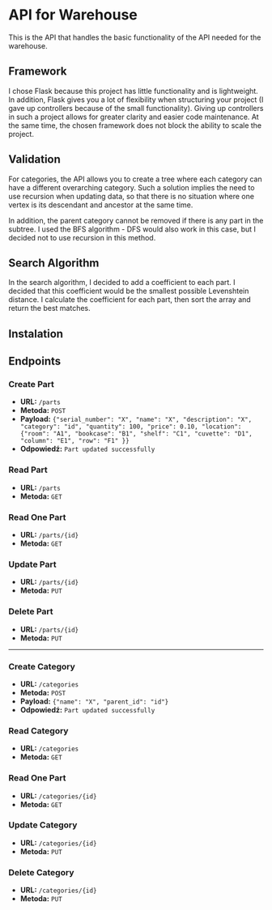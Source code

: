 # API for Warehouse

This is the API that handles the basic functionality of the API needed for the warehouse.

## Framework

I chose Flask because this project has little functionality and is lightweight. In addition, Flask gives you a lot of flexibility when structuring your project (I gave up controllers because of the small functionality). Giving up controllers in such a project allows for greater clarity and easier code maintenance.  At the same time, the chosen framework does not block the ability to scale the project.

## Validation

For categories, the API allows you to create a tree where each category can have a different overarching category. Such a solution implies the need to use recursion when updating data, so that there is no situation where one vertex is its descendant and ancestor at the same time. 

In addition, the parent category cannot be removed if there is any part in the subtree. I used the BFS algorithm - DFS would also work in this case, but I decided not to use recursion in this method.

## Search Algorithm

In the search algorithm, I decided to add a coefficient to each part. I decided that this coefficient would be the smallest possible Levenshtein distance. I calculate the coefficient for each part, then sort the array and return the best matches.

## Instalation
<!-- TODO -->

## Endpoints

### Create Part

- **URL:** `/parts`
- **Metoda:** `POST`
- **Payload:** `{"serial_number": "X", "name": "X", "description": "X", "category": "id", "quantity": 100, "price": 0.10, "location": {"room": "A1", "bookcase": "B1", "shelf": "C1", "cuvette": "D1", "column": "E1", "row": "F1" }}`
- **Odpowiedź:** `Part updated successfully`

### Read Part

- **URL:** `/parts`
- **Metoda:** `GET`

### Read One Part

- **URL:** `/parts/{id}`
- **Metoda:** `GET`

### Update Part

- **URL:** `/parts/{id}`
- **Metoda:** `PUT`

### Delete Part

- **URL:** `/parts/{id}`
- **Metoda:** `PUT`

---

### Create Category

- **URL:** `/categories`
- **Metoda:** `POST`
- **Payload:** `{"name": "X", "parent_id": "id"}`
- **Odpowiedź:** `Part updated successfully`

### Read Category

- **URL:** `/categories`
- **Metoda:** `GET`

### Read One Part

- **URL:** `/categories/{id}`
- **Metoda:** `GET`

### Update Category

- **URL:** `/categories/{id}`
- **Metoda:** `PUT`

### Delete Category

- **URL:** `/categories/{id}`
- **Metoda:** `PUT`